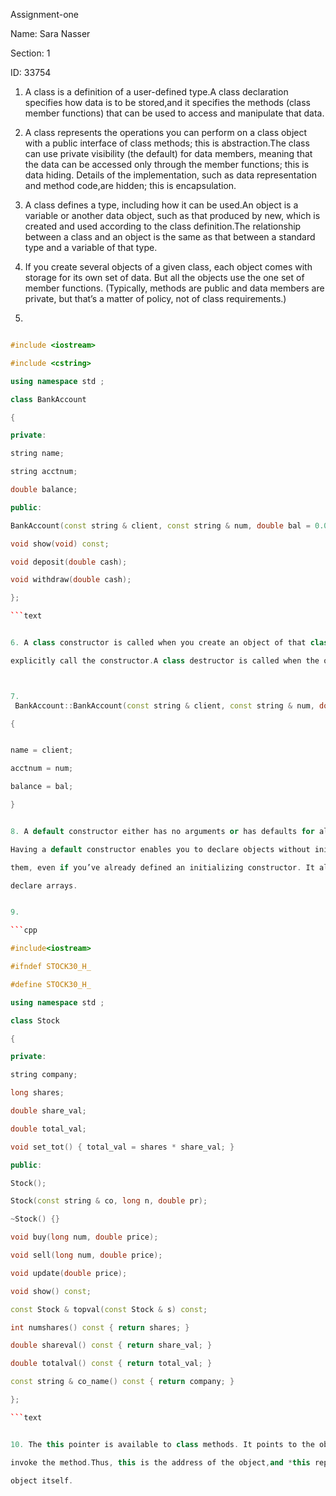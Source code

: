 Assignment-one  

Name: Sara Nasser

Section: 1

ID: 33754

1. A class is a definition of a user-defined type.A class declaration specifies how data is
to be stored,and it specifies the methods (class member functions) that can be used
to access and manipulate that data.


2. A class represents the operations you can perform on a class object with a public
interface of class methods; this is abstraction.The class can use private visibility (the
default) for data members, meaning that the data can be accessed only through the
member functions; this is data hiding. Details of the implementation, such as data
representation and method code,are hidden; this is encapsulation.


3. A class defines a type, including how it can be used.An object is a variable or
another data object, such as that produced by new, which is created and used
according to the class definition.The relationship between a class and an object is
the same as that between a standard type and a variable of that type.


4. If you create several objects of a given class, each object comes with storage for its
own set of data. But all the objects use the one set of member functions. (Typically,
methods are public and data members are private, but that’s a matter of policy, not
of class requirements.)


5.
```cpp

#include <iostream>

#include <cstring>

using namespace std ; 

class BankAccount

{

private:

string name; 

string acctnum;

double balance;

public:

BankAccount(const string & client, const string & num, double bal = 0.0);

void show(void) const;

void deposit(double cash);

void withdraw(double cash);

}; 

```text 


6. A class constructor is called when you create an object of that class or when you

explicitly call the constructor.A class destructor is called when the object expires.



7.  
 BankAccount::BankAccount(const string & client, const string & num, double bal)

{


name = client;

acctnum = num;

balance = bal;

}


8. A default constructor either has no arguments or has defaults for all the arguments.

Having a default constructor enables you to declare objects without initializing

them, even if you’ve already defined an initializing constructor. It also allows you to

declare arrays.


9.

```cpp

#include<iostream>

#ifndef STOCK30_H_

#define STOCK30_H_

using namespace std ;

class Stock

{

private:

string company;

long shares;

double share_val;

double total_val;

void set_tot() { total_val = shares * share_val; }

public:

Stock(); 

Stock(const string & co, long n, double pr);

~Stock() {} 

void buy(long num, double price);

void sell(long num, double price);

void update(double price);

void show() const;

const Stock & topval(const Stock & s) const;

int numshares() const { return shares; }

double shareval() const { return share_val; }

double totalval() const { return total_val; }

const string & co_name() const { return company; }

}; 

```text


10. The this pointer is available to class methods. It points to the object used to

invoke the method.Thus, this is the address of the object,and *this represents the

object itself.
